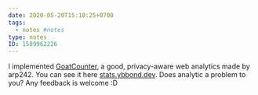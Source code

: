 ```yaml
---
date: 2020-05-20T15:10:25+0700
tags:
  - notes #notes
type: notes
ID: 1589962226
---
```


I implemented [GoatCounter](https://www.goatcounter.com/), a good, privacy-aware web analytics made by arp242. You can see it here [stats.ybbond.dev](https://stats.ybbond.dev/). Does analytic a problem to you? Any feedback is welcome :D